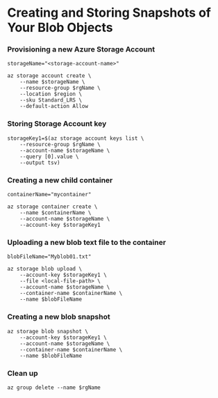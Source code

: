 # Creating and Storing Snapshots of Your Blob Objects


### Provisioning a new Azure Storage Account
```
storageName="<storage-account-name>"

az storage account create \
    --name $storageName \
    --resource-group $rgName \
    --location $region \
    --sku Standard_LRS \
    --default-action Allow
```

### Storing Storage Account key
```
storageKey1=$(az storage account keys list \
    --resource-group $rgName \
    --account-name $storageName \
    --query [0].value \
    --output tsv)
```

### Creating a new child container
```
containerName="mycontainer"

az storage container create \
    --name $containerName \
    --account-name $storageName \
    --account-key $storageKey1
```

### Uploading a new blob text file to the container
```
blobFileName="Myblob01.txt"

az storage blob upload \
    --account-key $storageKey1 \
    --file <local-file-path> \
    --account-name $storageName \
    --container-name $containerName \
    --name $blobFileName
```

### Creating a new blob snapshot
```
az storage blob snapshot \
    --account-key $storageKey1 \
    --account-name $storageName \
    --container-name $containerName \
    --name $blobFileName
```

### Clean up
```
az group delete --name $rgName
```